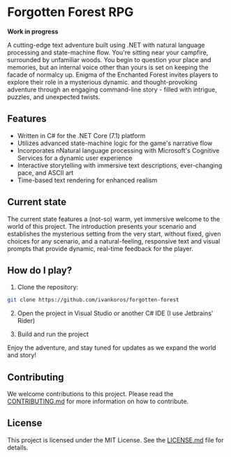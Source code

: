# Forgotten Forest RPG

**Work in progress**

A cutting-edge text adventure built using .NET with natural language processing and state-machine flow. You're sitting near your campfire, surrounded by unfamiliar woods. You begin to question your place and memories, but an internal voice other than yours is set on keeping the facade of normalcy up. Enigma of the Enchanted Forest invites players to explore their role in a mysterious dynamic. and thought-provoking adventure through an engaging command-line story - filled with intrigue, puzzles, and unexpected twists.

## Features

- Written in C# for the .NET Core (7.1) platform 
- Utilizes advanced state-machine logic for the game's narrative flow
- Incorporates nNatural language processing with Microsoft's Cognitive Services for a dynamic user experience
- Interactive storytelling with immersive text descriptions, ever-changing pace, and ASCII art
- Time-based text rendering for enhanced realism

## Current state

The current state features a (not-so) warm, yet immersive welcome to the world of this project. The introduction presents your scenario and establishes the mysterious setting from the very start, without fixed, given choices for any scenario, and a natural-feeling, responsive text and visual prompts that provide dynamic, real-time feedback for the player.

## How do I play?

1. Clone the repository:
```bash
git clone https://github.com/ivankoros/forgotten-forest
```
2. Open the project in Visual Studio or another C# IDE (I use Jetbrains' Rider)

3. Build and run the project

Enjoy the adventure, and stay tuned for updates as we expand the world and story!

## Contributing

We welcome contributions to this project. Please read the [CONTRIBUTING.md](CONTRIBUTING.md) for more information on how to contribute.

## License

This project is licensed under the MIT License. See the [LICENSE.md](LICENSE.md) file for details.
